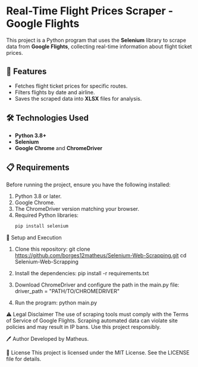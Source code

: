 # Real-Time Flight Prices Scraper - Google Flights

This project is a Python program that uses the **Selenium** library to scrape data from **Google Flights**, collecting real-time information about flight ticket prices.

## 🚀 Features

- Fetches flight ticket prices for specific routes.
- Filters flights by date and airline.
- Saves the scraped data into **XLSX** files for analysis.

## 🛠️ Technologies Used

- **Python 3.8+**
- **Selenium**
- **Google Chrome** and **ChromeDriver**

## 📋 Requirements

Before running the project, ensure you have the following installed:

1. Python 3.8 or later.
2. Google Chrome.
3. The ChromeDriver version matching your browser.
4. Required Python libraries:
   ```bash
   pip install selenium

🔧 Setup and Execution
1. Clone this repository:
   git clone https://github.com/borges12matheus/Selenium-Web-Scrapping.git
   cd Selenium-Web-Scrapping
   
3. Install the dependencies:
   pip install -r requirements.txt

4. Download ChromeDriver and configure the path in the main.py file:
   driver_path = "PATH/TO/CHROMEDRIVER"

5. Run the program:
   python main.py

⚠️ Legal Disclaimer
The use of scraping tools must comply with the Terms of Service of Google Flights.
Scraping automated data can violate site policies and may result in IP bans. Use this project responsibly.

🖊️ Author
Developed by Matheus.

📜 License
This project is licensed under the MIT License. See the LICENSE file for details.
